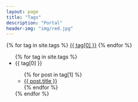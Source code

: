 ```yaml
---
layout: page
title: "Tags"
description: "Portal" 
header-img: "img/red.jpg" 
---
```


<div id='tag_cloud'>
  {% for tag in site.tags %}
    <a href="#{{ tag[0] }}" title="{{ tag[0] }}" rel="{{ tag[1].size }}">{{ tag[0] }}</a>
  {% endfor %}
</div>

<ul id='tag_list'>
{% for tag in site.tags %}
  <li class='tag_item' id='{{ tag[0] }}'>
    <span class='tag_name'>{{ tag[0] }}</span>
    <span>
      <ul>
      {% for post in tag[1] %}
        <li class='tag_post'><a href="{{ post.url }}" title="{{ post.title }}">{{ post.title }}</a></li>
      {% endfor %}
      </ul>
    </span>
  </li>
{% endfor %}
</ul>

<script src="/js/jquery.min.js" type="text/javascript" charset="utf-8"></script> 
<script src="/js/jquery.tagcloud.js" type="text/javascript" charset="utf-8"></script> 
<script language="javascript">
$.fn.tagcloud.defaults = {
    size: {start: 0.9, end: 2, unit: 'em'},
      color: {start: '#e77471', end: '#f62817'}
};
$(function () {
    $('#tag_cloud a').tagcloud();
});
</script>